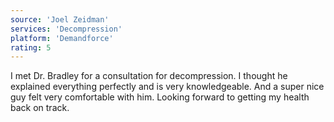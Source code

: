 ```yaml
---
source: 'Joel Zeidman'
services: 'Decompression'
platform: 'Demandforce'
rating: 5
---
```


I met Dr. Bradley for a consultation for decompression. I thought he explained everything perfectly and is very knowledgeable. And a super nice guy felt very comfortable with him. Looking forward to getting my health back on track.


